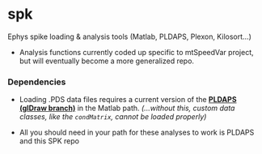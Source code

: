 # spk

Ephys spike loading &amp; analysis tools (Matlab, PLDAPS, Plexon, Kilosort...)

- Analysis functions currently coded up specific to mtSpeedVar project, but will eventually become a more generalized repo.



### Dependencies

- Loading .PDS data files requires a current version of the **[PLDAPS (glDraw branch)](https://github.com/czuba/PLDAPS.git)** in the Matlab path.
_(...without this, custom data classes, like the `condMatrix`, cannot be loaded properly)_


- All you should need in your path for these analyses to work is PLDAPS and this SPK repo